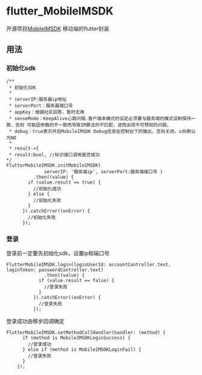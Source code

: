# flutter_MobileIMSDK

开源项目[MobileIMSDK](https://github.com/JackJiang2011/MobileIMSDK) 移动端的flutter封装

## 用法

### 初始化sdk
```
/**
 * 初始化SDK
 * 
 * serverIP:服务器ip地址
 * serverPort：服务器端口号
 * appKey：根据社区回答，暂时无用
 * senseMode：KeepAlive心跳问隔.客户端本模式的设定必须要与服务端的模式设制保持一致，否则 可能因参数的不一致而导致IM算法的不匹配，进而出现不可预知的问题。
 * debug：true表示开启MobileIMSDK Debug信息在控制台下的输出，否则关闭。sdk默认为NO
 * 
 * result->{
 * result:bool, //标识接口调用是否成功
*/
FlutterMobileIMSDK.initMobileIMSDK(
              serverIP: '服务端ip', serverPort:服务端端口号 )
          .then((value) {
        if (value.result == true) {
          //初始化成功
        } else {
          //初始化失败
        }
      }).catchError((onError) {
        //初始化失败
      });
```

### 登录
登录前一定要先初始化sdk，设置ip和端口号
```
FlutterMobileIMSDK.login(loginUserId: accountController.text, loginToken: passwordController.text)
              .then((value) {
            if (value.result == false) {
              //登录失败
            }
          }).catchError((onError) {
            //登录失败
          });
```

登录成功由移步回调确定
```
FlutterMobileIMSDK.setMethodCallHandler(handler: (method) {
      if (method is MobileIMSDKLoginSuccess) {
        //登录成功
      } else if (method is MobileIMSDKLoginFail) {
        //登录失败
      }
    });
```

